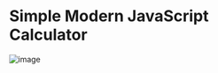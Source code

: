 # Simple Modern JavaScript Calculator

![image](https://user-images.githubusercontent.com/60416638/147570379-68e27778-db40-4fa4-aca0-e09483252d94.png)
